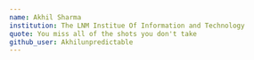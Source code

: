 ```yaml
---
name: Akhil Sharma
institution: The LNM Institue Of Information and Technology 
quote: You miss all of the shots you don't take
github_user: Akhilunpredictable
---
```

